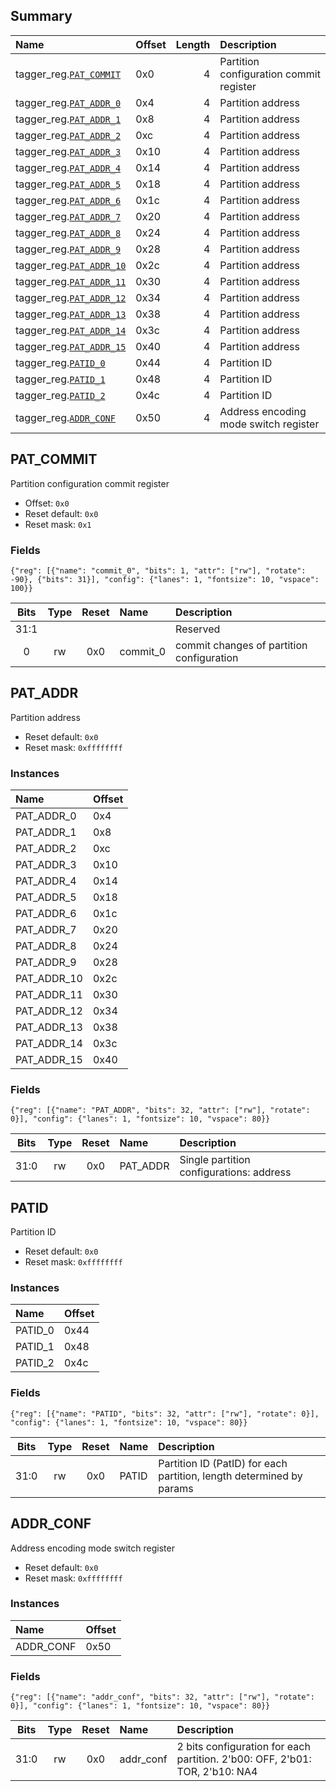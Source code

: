 ## Summary

| Name                                   | Offset   |   Length | Description                             |
|:---------------------------------------|:---------|---------:|:----------------------------------------|
| tagger_reg.[`PAT_COMMIT`](#PAT_COMMIT) | 0x0      |        4 | Partition configuration commit register |
| tagger_reg.[`PAT_ADDR_0`](#pat_addr)   | 0x4      |        4 | Partition address                       |
| tagger_reg.[`PAT_ADDR_1`](#pat_addr)   | 0x8      |        4 | Partition address                       |
| tagger_reg.[`PAT_ADDR_2`](#pat_addr)   | 0xc      |        4 | Partition address                       |
| tagger_reg.[`PAT_ADDR_3`](#pat_addr)   | 0x10     |        4 | Partition address                       |
| tagger_reg.[`PAT_ADDR_4`](#pat_addr)   | 0x14     |        4 | Partition address                       |
| tagger_reg.[`PAT_ADDR_5`](#pat_addr)   | 0x18     |        4 | Partition address                       |
| tagger_reg.[`PAT_ADDR_6`](#pat_addr)   | 0x1c     |        4 | Partition address                       |
| tagger_reg.[`PAT_ADDR_7`](#pat_addr)   | 0x20     |        4 | Partition address                       |
| tagger_reg.[`PAT_ADDR_8`](#pat_addr)   | 0x24     |        4 | Partition address                       |
| tagger_reg.[`PAT_ADDR_9`](#pat_addr)   | 0x28     |        4 | Partition address                       |
| tagger_reg.[`PAT_ADDR_10`](#pat_addr)  | 0x2c     |        4 | Partition address                       |
| tagger_reg.[`PAT_ADDR_11`](#pat_addr)  | 0x30     |        4 | Partition address                       |
| tagger_reg.[`PAT_ADDR_12`](#pat_addr)  | 0x34     |        4 | Partition address                       |
| tagger_reg.[`PAT_ADDR_13`](#pat_addr)  | 0x38     |        4 | Partition address                       |
| tagger_reg.[`PAT_ADDR_14`](#pat_addr)  | 0x3c     |        4 | Partition address                       |
| tagger_reg.[`PAT_ADDR_15`](#pat_addr)  | 0x40     |        4 | Partition address                       |
| tagger_reg.[`PATID_0`](#patid)         | 0x44     |        4 | Partition ID                            |
| tagger_reg.[`PATID_1`](#patid)         | 0x48     |        4 | Partition ID                            |
| tagger_reg.[`PATID_2`](#patid)         | 0x4c     |        4 | Partition ID                            |
| tagger_reg.[`ADDR_CONF`](#addr_conf)   | 0x50     |        4 | Address encoding mode switch register   |

## PAT_COMMIT
Partition configuration commit register
- Offset: `0x0`
- Reset default: `0x0`
- Reset mask: `0x1`

### Fields

```wavejson
{"reg": [{"name": "commit_0", "bits": 1, "attr": ["rw"], "rotate": -90}, {"bits": 31}], "config": {"lanes": 1, "fontsize": 10, "vspace": 100}}
```

|  Bits  |  Type  |  Reset  | Name     | Description                               |
|:------:|:------:|:-------:|:---------|:------------------------------------------|
|  31:1  |        |         |          | Reserved                                  |
|   0    |   rw   |   0x0   | commit_0 | commit changes of partition configuration |

## PAT_ADDR
Partition address
- Reset default: `0x0`
- Reset mask: `0xffffffff`

### Instances

| Name        | Offset   |
|:------------|:---------|
| PAT_ADDR_0  | 0x4      |
| PAT_ADDR_1  | 0x8      |
| PAT_ADDR_2  | 0xc      |
| PAT_ADDR_3  | 0x10     |
| PAT_ADDR_4  | 0x14     |
| PAT_ADDR_5  | 0x18     |
| PAT_ADDR_6  | 0x1c     |
| PAT_ADDR_7  | 0x20     |
| PAT_ADDR_8  | 0x24     |
| PAT_ADDR_9  | 0x28     |
| PAT_ADDR_10 | 0x2c     |
| PAT_ADDR_11 | 0x30     |
| PAT_ADDR_12 | 0x34     |
| PAT_ADDR_13 | 0x38     |
| PAT_ADDR_14 | 0x3c     |
| PAT_ADDR_15 | 0x40     |


### Fields

```wavejson
{"reg": [{"name": "PAT_ADDR", "bits": 32, "attr": ["rw"], "rotate": 0}], "config": {"lanes": 1, "fontsize": 10, "vspace": 80}}
```

|  Bits  |  Type  |  Reset  | Name     | Description                              |
|:------:|:------:|:-------:|:---------|:-----------------------------------------|
|  31:0  |   rw   |   0x0   | PAT_ADDR | Single partition configurations: address |

## PATID
Partition ID
- Reset default: `0x0`
- Reset mask: `0xffffffff`

### Instances

| Name    | Offset   |
|:--------|:---------|
| PATID_0 | 0x44     |
| PATID_1 | 0x48     |
| PATID_2 | 0x4c     |


### Fields

```wavejson
{"reg": [{"name": "PATID", "bits": 32, "attr": ["rw"], "rotate": 0}], "config": {"lanes": 1, "fontsize": 10, "vspace": 80}}
```

|  Bits  |  Type  |  Reset  | Name   | Description                                                          |
|:------:|:------:|:-------:|:-------|:---------------------------------------------------------------------|
|  31:0  |   rw   |   0x0   | PATID  | Partition ID (PatID) for each partition, length determined by params |

## ADDR_CONF
Address encoding mode switch register
- Reset default: `0x0`
- Reset mask: `0xffffffff`

### Instances

| Name      | Offset   |
|:----------|:---------|
| ADDR_CONF | 0x50     |


### Fields

```wavejson
{"reg": [{"name": "addr_conf", "bits": 32, "attr": ["rw"], "rotate": 0}], "config": {"lanes": 1, "fontsize": 10, "vspace": 80}}
```

|  Bits  |  Type  |  Reset  | Name      | Description                                                                 |
|:------:|:------:|:-------:|:----------|:----------------------------------------------------------------------------|
|  31:0  |   rw   |   0x0   | addr_conf | 2 bits configuration for each partition. 2'b00: OFF, 2'b01: TOR, 2'b10: NA4 |

